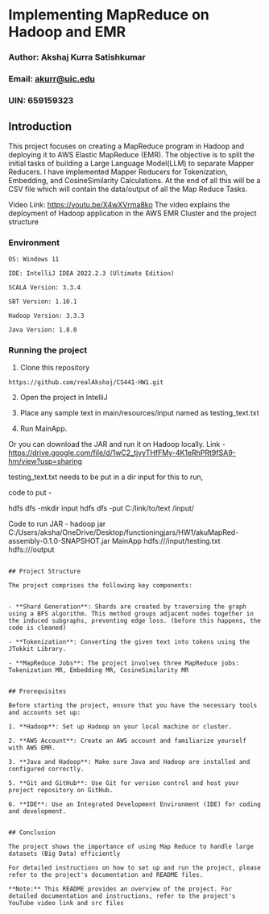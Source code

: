 # Implementing MapReduce on Hadoop and EMR

### Author: Akshaj Kurra Satishkumar
### Email: akurr@uic.edu
### UIN: 659159323

## Introduction

This project focuses on creating a MapReduce program in Hadoop and deploying it to AWS Elastic MapReduce (EMR). The objective is to split the initial tasks of building a Large Language Model(LLM) to separate Mapper Reducers. I have implemented Mapper Reducers for Tokenization, Embedding, and CosineSimilarity Calculations. At the end of all this will be a CSV file which will contain the data/output of all the Map Reduce Tasks.

Video Link: https://youtu.be/X4wXVrma8ko
The video explains the deployment of Hadoop application in the AWS EMR Cluster and the project structure

### Environment
```
OS: Windows 11

IDE: IntelliJ IDEA 2022.2.3 (Ultimate Edition)

SCALA Version: 3.3.4

SBT Version: 1.10.1

Hadoop Version: 3.3.3

Java Version: 1.8.0
```


### Running the project

1) Clone this repository

```
https://github.com/realAkshaj/CS441-HW1.git
```
2) Open the project in IntelliJ


3) Place any sample text in main/resources/input named as testing_text.txt
   

4) Run MainApp.


Or you can download the JAR and run it on Hadoop locally. Link - https://drive.google.com/file/d/1wC2_tjvyTHfFMy-4K1eRhPRt9fSA9-hm/view?usp=sharing


testing_text.txt needs to be put in a dir input for this to run, 

code to put - 


hdfs dfs -mkdir input
hdfs dfs -put C:/link/to/text /input/

Code to run JAR - hadoop jar C:/Users/aksha/OneDrive/Desktop/functioningjars/HW1/akuMapRed-assembly-0.1.0-SNAPSHOT.jar MainApp hdfs:///input/testing.txt hdfs:///output



```

## Project Structure

The project comprises the following key components:


- **Shard Generation**: Shards are created by traversing the graph using a BFS algorithm. This method groups adjacent nodes together in the induced subgraphs, preventing edge loss. (before this happens, the code is cleaned)

- **Tokenization**: Converting the given text into tokens using the JTokkit Library.

- **MapReduce Jobs**: The project involves three MapReduce jobs:  Tokenization MR, Embedding MR, CosineSimilarity MR


## Prerequisites

Before starting the project, ensure that you have the necessary tools and accounts set up:

1. **Hadoop**: Set up Hadoop on your local machine or cluster.

2. **AWS Account**: Create an AWS account and familiarize yourself with AWS EMR.

3. **Java and Hadoop**: Make sure Java and Hadoop are installed and configured correctly.

5. **Git and GitHub**: Use Git for version control and host your project repository on GitHub.

6. **IDE**: Use an Integrated Development Environment (IDE) for coding and development.


## Conclusion

The project shows the importance of using Map Reduce to handle large datasets (Big Data) efficiently

For detailed instructions on how to set up and run the project, please refer to the project's documentation and README files.

**Note:** This README provides an overview of the project. For detailed documentation and instructions, refer to the project's YouTube video link and src files
